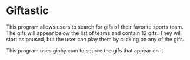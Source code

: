 # Giftastic

This program allows users to search for gifs of their favorite sports team. The gifs will appear below the list of teams and contain 12 gifs. They will start as paused, but the user can play them by clicking on any of the gifs.

This program uses giphy.com to source the gifs that appear on it.